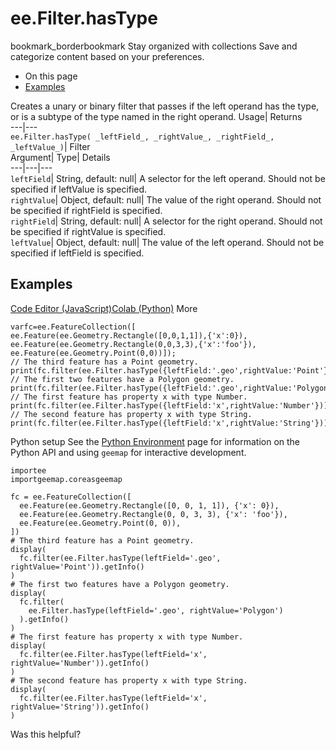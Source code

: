  
#  ee.Filter.hasType
bookmark_borderbookmark Stay organized with collections  Save and categorize content based on your preferences.
  * On this page
  * [Examples](https://developers.google.com/earth-engine/apidocs/ee-filter-hastype#examples)


Creates a unary or binary filter that passes if the left operand has the type, or is a subtype of the type named in the right operand. 
Usage| Returns  
---|---  
`ee.Filter.hasType( _leftField_, _rightValue_, _rightField_, _leftValue_)`| Filter  
Argument| Type| Details  
---|---|---  
`leftField`| String, default: null| A selector for the left operand. Should not be specified if leftValue is specified.  
`rightValue`| Object, default: null| The value of the right operand. Should not be specified if rightField is specified.  
`rightField`| String, default: null| A selector for the right operand. Should not be specified if rightValue is specified.  
`leftValue`| Object, default: null| The value of the left operand. Should not be specified if leftField is specified.  
## Examples
[Code Editor (JavaScript)](https://developers.google.com/earth-engine/apidocs/ee-filter-hastype#code-editor-javascript-sample)[Colab (Python)](https://developers.google.com/earth-engine/apidocs/ee-filter-hastype#colab-python-sample) More
```
varfc=ee.FeatureCollection([
ee.Feature(ee.Geometry.Rectangle([0,0,1,1]),{'x':0}),
ee.Feature(ee.Geometry.Rectangle(0,0,3,3),{'x':'foo'}),
ee.Feature(ee.Geometry.Point(0,0))]);
// The third feature has a Point geometry.
print(fc.filter(ee.Filter.hasType({leftField:'.geo',rightValue:'Point'})));
// The first two features have a Polygon geometry.
print(fc.filter(ee.Filter.hasType({leftField:'.geo',rightValue:'Polygon'})));
// The first feature has property x with type Number.
print(fc.filter(ee.Filter.hasType({leftField:'x',rightValue:'Number'})));
// The second feature has property x with type String.
print(fc.filter(ee.Filter.hasType({leftField:'x',rightValue:'String'})));
```
Python setup
See the [ Python Environment](https://developers.google.com/earth-engine/guides/python_install) page for information on the Python API and using `geemap` for interactive development.
```
importee
importgeemap.coreasgeemap
```
```
fc = ee.FeatureCollection([
  ee.Feature(ee.Geometry.Rectangle([0, 0, 1, 1]), {'x': 0}),
  ee.Feature(ee.Geometry.Rectangle(0, 0, 3, 3), {'x': 'foo'}),
  ee.Feature(ee.Geometry.Point(0, 0)),
])
# The third feature has a Point geometry.
display(
  fc.filter(ee.Filter.hasType(leftField='.geo', rightValue='Point')).getInfo()
)
# The first two features have a Polygon geometry.
display(
  fc.filter(
    ee.Filter.hasType(leftField='.geo', rightValue='Polygon')
  ).getInfo()
)
# The first feature has property x with type Number.
display(
  fc.filter(ee.Filter.hasType(leftField='x', rightValue='Number')).getInfo()
)
# The second feature has property x with type String.
display(
  fc.filter(ee.Filter.hasType(leftField='x', rightValue='String')).getInfo()
)
```

Was this helpful?
